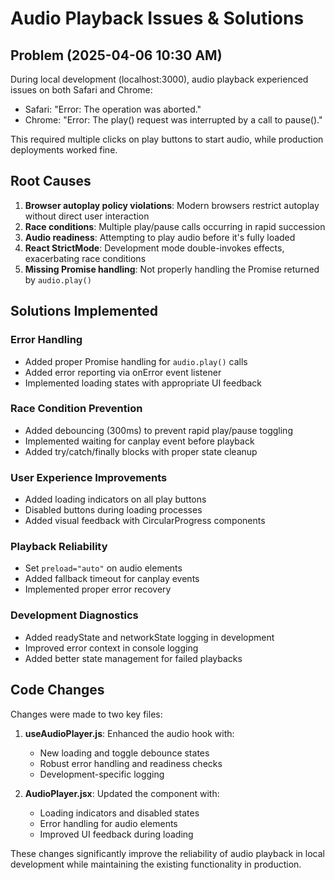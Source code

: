 # Audio Playback Issues & Solutions

## Problem (2025-04-06 10:30 AM)

During local development (localhost:3000), audio playback experienced issues on both Safari and Chrome:
- Safari: "Error: The operation was aborted."
- Chrome: "Error: The play() request was interrupted by a call to pause()."

This required multiple clicks on play buttons to start audio, while production deployments worked fine.

## Root Causes

1. **Browser autoplay policy violations**: Modern browsers restrict autoplay without direct user interaction
2. **Race conditions**: Multiple play/pause calls occurring in rapid succession
3. **Audio readiness**: Attempting to play audio before it's fully loaded
4. **React StrictMode**: Development mode double-invokes effects, exacerbating race conditions
5. **Missing Promise handling**: Not properly handling the Promise returned by `audio.play()`

## Solutions Implemented

### Error Handling
- Added proper Promise handling for `audio.play()` calls
- Added error reporting via onError event listener
- Implemented loading states with appropriate UI feedback

### Race Condition Prevention
- Added debouncing (300ms) to prevent rapid play/pause toggling
- Implemented waiting for canplay event before playback
- Added try/catch/finally blocks with proper state cleanup

### User Experience Improvements
- Added loading indicators on all play buttons
- Disabled buttons during loading processes
- Added visual feedback with CircularProgress components

### Playback Reliability
- Set `preload="auto"` on audio elements
- Added fallback timeout for canplay events
- Implemented proper error recovery

### Development Diagnostics
- Added readyState and networkState logging in development
- Improved error context in console logging
- Added better state management for failed playbacks

## Code Changes

Changes were made to two key files:

1. **useAudioPlayer.js**: Enhanced the audio hook with:
   - New loading and toggle debounce states
   - Robust error handling and readiness checks
   - Development-specific logging

2. **AudioPlayer.jsx**: Updated the component with:
   - Loading indicators and disabled states
   - Error handling for audio elements
   - Improved UI feedback during loading

These changes significantly improve the reliability of audio playback in local development while maintaining the existing functionality in production.